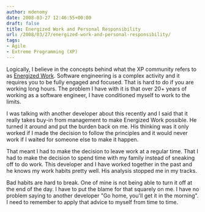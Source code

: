 ```yaml
---
author: mdenomy
date: 2008-03-27 12:46:55+00:00
draft: false
title: Energized Work and Personal Responsibility
url: /2008/03/27/energized-work-and-personal-responsibility/
tags:
- Agile
- Extreme Programming (XP)
---
```


Logically, I believe in the concepts behind what the XP community refers to as [Energized Work](http://jamesshore.com/Agile-Book/energized_work.html).  Software engineering is a complex activity and it requires you to be fully engaged and focused.  That is hard to do if you are working long hours. The problem I have with it is that over 20+ years of working as a software engineer, I have conditioned myself to work to the limits.

I was talking with another developer about this recently and I said that it really takes buy-in from management to make Energized Work possible.  He turned it around and put the burden back on me.  His thinking was it only worked if I made the decision to follow the principles and it would never work if I waited for someone else to make it happen.

That meant I had to make the decision to leave work at a regular time.  That I had to make the decision to spend time with my family instead of sneaking off to do work.  This developer and I have worked together in the past and he knows my work habits pretty well.  His analysis stopped me in my tracks.

Bad habits are hard to break.  One of mine is not being able to turn it off at the end of the day.  I have to put the blame for that squarely on me.  I have no problem saying to another developer "Go home, you'll get it in the morning".  I need to remember to apply that advice to myself from time to time.
